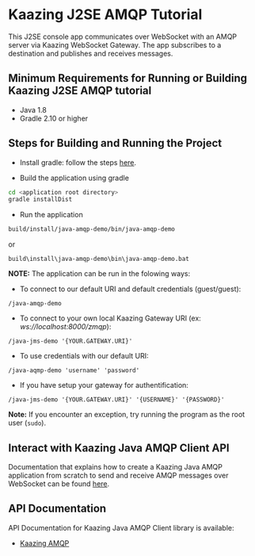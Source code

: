 # Kaazing J2SE AMQP Tutorial

This J2SE console app communicates over WebSocket with an AMQP server via Kaazing WebSocket Gateway. The app subscribes to a destination and publishes and receives messages.

## Minimum Requirements for Running or Building Kaazing J2SE AMQP tutorial

* Java 1.8
* Gradle 2.10 or higher

## Steps for Building and Running the Project

- Install gradle: follow the steps [here](https://gradle.org/gradle-download/).

- Build the application using gradle

```bash
cd <application root directory>
gradle installDist
```

- Run the application 

```bash
build/install/java-amqp-demo/bin/java-amqp-demo
```
or
```
build\install\java-amqp-demo\bin\java-amqp-demo.bat
```

**NOTE:** The application can be run in the folowing ways:
- To connect to our default URI and default credentials (guest/guest):
```
/java-amqp-demo
```
- To connect to your own local Kaazing Gateway URI (ex: *ws://localhost:8000/zmqp*):
```
/java-jms-demo '{YOUR.GATEWAY.URI}'
```
- To use credentials with our default URI:
```
/java-aqmp-demo 'username' 'password'
```
- If you have setup your gateway for authentification:
```
/java-jms-demo '{YOUR.GATEWAY.URI}' '{USERNAME}' '{PASSWORD}' 
```

**Note:** If you encounter an exception, try running the program as the root user (`sudo`).

## Interact with Kaazing Java AMQP Client API

Documentation that explains how to create a Kaazing Java AMQP application from scratch to send and receive AMQP messages over WebSocket can be found [here](http://kaazing.com/doc/5.0/amqp_client_docs/dev-java/o_dev_java.html).

## API Documentation

API Documentation for Kaazing Java AMQP Client library is available:

* [Kaazing AMQP](http://kaazing.com/doc/5.0/amqp_client_docs/apidoc/client/java/amqp/client/index.html)
